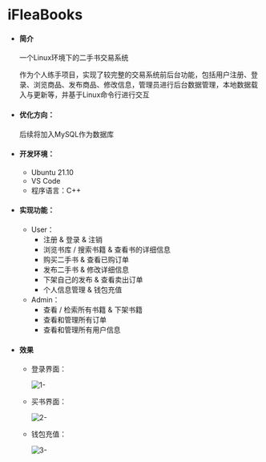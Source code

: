 # iFleaBooks

- #### 简介

  一个Linux环境下的二手书交易系统

  作为个人练手项目，实现了较完整的交易系统前后台功能，包括用户注册、登录、浏览商品、发布商品、修改信息，管理员进行后台数据管理，本地数据载入与更新等，并基于Linux命令行进行交互

- #### 优化方向：

  后续将加入MySQL作为数据库

- #### 开发环境：

  - Ubuntu 21.10
  - VS Code
  - 程序语言：C++

- #### 实现功能：

  - User：
    - 注册 & 登录 & 注销
    - 浏览书库 / 搜索书籍 & 查看书的详细信息
    - 购买二手书 & 查看已购订单
    - 发布二手书 & 修改详细信息
    - 下架自己的发布 & 查看卖出订单
    - 个人信息管理 & 钱包充值
  - Admin：
    - 查看 / 检索所有书籍 & 下架书籍
    - 查看和管理所有订单
    - 查看和管理所有用户信息

- #### 效果

  - 登录界面：

    ![1-](C:\Users\-\Pictures\1-.png)

  - 买书界面：

    ![2-](C:\Users\-\Pictures\2-.png)

  - 钱包充值：

    ![3-](C:\Users\-\Pictures\3-.png)
